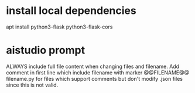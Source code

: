 # install local dependencies

apt install python3-flask python3-flask-cors

# aistudio prompt

ALWAYS include full file content when changing files and filename.
Add comment in first line which include filename with marker
@@FILENAME@@ filename.py
for files which support comments but don't modify .json
files since this is not valid.

